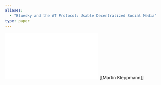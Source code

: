 ```yaml
---
aliases:
  - "Bluesky and the AT Protocol: Usable Decentralized Social Media"
type: paper
---
```

![](../public/a6600a3acfde5e80fd3e6659cbc5f665.pdf)
[[Martin Kleppmann]]

